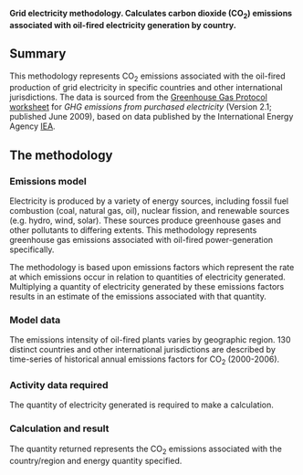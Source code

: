 **Grid electricity methodology. Calculates carbon dioxide (CO<sub>2</sub>)
emissions associated with oil-fired electricity generation by country.**

## Summary

This methodology represents CO<sub>2</sub> emissions associated with the
oil-fired production of grid electricity in specific countries and other
international jurisdictions. The data is sourced from the [Greenhouse
Gas Protocol](Greenhouse_Gas_Protocol)
[worksheet](http://www.ghgprotocol.org/calculation-tools/all-tools) for
*GHG emissions from purchased electricity* (Version 2.1; published June
2009), based on data published by the International Energy Agency
[IEA](http://www.iea.org/index.asp).

## The methodology

### Emissions model

Electricity is produced by a variety of energy sources, including fossil
fuel combustion (coal, natural gas, oil), nuclear fission, and renewable
sources (e.g. hydro, wind, solar). These sources produce greenhouse
gases and other pollutants to differing extents. This methodology
represents greenhouse gas emissions associated with oil-fired
power-generation specifically.

The methodology is based upon emissions factors which represent the rate
at which emissions occur in relation to quantities of electricity
generated. Multiplying a quantity of electricity generated by these
emissions factors results in an estimate of the emissions associated
with that quantity.

### Model data

The emissions intensity of oil-fired plants varies by geographic region.
130 distinct countries and other international jurisdictions are
described by time-series of historical annual emissions factors for
CO<sub>2</sub> (2000-2006).

### Activity data required

The quantity of electricity generated is required to make a calculation.

### Calculation and result

The quantity returned represents the CO<sub>2</sub> emissions associated with
the country/region and energy quantity specified.
